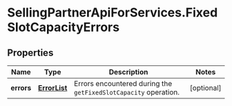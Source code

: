 # SellingPartnerApiForServices.FixedSlotCapacityErrors

## Properties
Name | Type | Description | Notes
------------ | ------------- | ------------- | -------------
**errors** | [**ErrorList**](ErrorList.md) | Errors encountered during the `getFixedSlotCapacity` operation. | [optional] 


